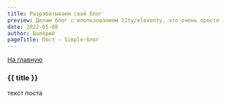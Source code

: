 ```yaml
---
title: Разрабатываем свой блог
preview: Делам блог с ипользованием 11ty/eleventy, это очень просто
date: 2022-05-08
author: Валерий
pageTitle: Пост - Simple-блог
---
```


[На главную](/)

### {{ title }}

текст поста
